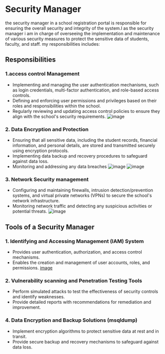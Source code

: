 # Security Manager

the security manager in a school registration portal is responsible for ensuring the overall security and integrity of the system.I as the security manager i am in charge of overseeing the implementation and maintenance of various security measures to protect the sensitive data of students, faculty, and staff. my responsibilities includes:

## Responsibilities

### 1.access control  Management
- Implementing and managing the user authentication mechanisms, such as login credentials, multi-factor authentication, and role-based access controls.
- Defining and enforcing user permissions and privileges based on their roles and responsibilities within the school.
- Regularly reviewing and updating access control policies to ensure they align with the school's security requirements.
  ![image](https://github.com/NGcodeX/spiderdiplome/blob/belinda_branch/security%20architecture%20work.jpg?raw=true)

### 2. Data Encryption and Protection
- Ensuring that all sensitive data, including the student records, financial information, and personal details, are stored and transmitted securely using encryption protocols.
- Implementing data backup and recovery procedures to safeguard against data loss.
- Monitoring and addressing any data breaches
  ![image](https://github.com/NGcodeX/spiderdiplome/blob/belinda_branch/WhatsApp%20Image%202024-06-14%20at%203.34.04%20PM.jpeg?raw=true)
  ![image](https://github.com/NGcodeX/spiderdiplome/blob/belinda_branch/WhatsApp%20Image%202024-06-14%20at%203.46.33%20PM.jpeg?raw=true)

### 3. Network Security management 
- Configuring and maintaining firewalls, intrusion detection/prevention systems, and virtual private networks (VPNs) to secure the school's network infrastructure.
- Monitoring network traffic and detecting any suspicious activities or potential threats.
  ![image](https://github.com/NGcodeX/spiderdiplome/blob/belinda_branch/WhatsApp%20Image%202024-06-14%20at%203.46.33%20PM.jpeg?raw=true)



## Tools of a Security Manager

### 1. Identifying and Accessing Management (IAM) System
- Provides user authentication, authorization, and access control mechanisms.
- Enables the creation and management of user accounts, roles, and permissions.
  [image](https://github.com/NGcodeX/spiderdiplome/blob/belinda_branch/security%20architecture%20work.jpg?raw=true)

### 2. Vulnerability scanning and Penetration Testing Tools
- Perform simulated attacks to test the effectiveness of security controls and identify weaknesses.
- Provide detailed reports with recommendations for remediation and improvement.

### 4. Data Encryption and Backup Solutions (msqldump)
- Implement encryption algorithms to protect sensitive data at rest and in transit.
- Provide secure backup and recovery mechanisms to safeguard against data loss.


